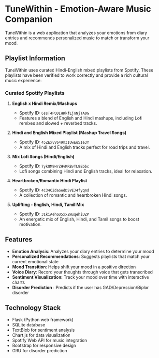 # TuneWithin - Emotion-Aware Music Companion

TuneWithin is a web application that analyzes your emotions from diary entries and recommends personalized music to match or transform your mood.

## Playlist Information

TuneWithin uses curated Hindi-English mixed playlists from Spotify. These playlists have been verified to work correctly and provide a rich cultural music experience:

### Curated Spotify Playlists

1. **English x Hindi Remix/Mashups**
   - Spotify ID: `6ssT4PODIHKkfLjnNjTA0G`
   - Features a blend of English and Hindi mashups, including Lofi remixes and slowed + reverbed tracks.

2. **Hindi and English Mixed Playlist (Mashup Travel Songs)**
   - Spotify ID: `45ZExvV649m3IUwEu5Ie3Y`
   - A mix of Hindi and English tracks perfect for road trips and travel.

3. **Mix Lofi Songs (Hindi/English)**
   - Spotify ID: `7ykQM9HrZHvKRBvTL8Ebbc`
   - Lofi songs combining Hindi and English tracks, ideal for relaxation.

4. **Heartbroken/Romantic Hindi Playlist**
   - Spotify ID: `4C34CZdaGedDSVEJ4fyqmd`
   - A collection of romantic and heartbroken Hindi songs.

5. **Uplifting - English, Hindi, Tamil Mix**
   - Spotify ID: `31kiAehGU5xxZWuqehiUZP`
   - An energetic mix of English, Hindi, and Tamil songs to boost motivation.

## Features

- **Emotion Analysis**: Analyzes your diary entries to determine your mood
- **Personalized Recommendations**: Suggests playlists that match your current emotional state
- **Mood Transition**: Helps shift your mood in a positive direction
- **Voice Diary**: Record your thoughts through voice that gets transcribed
- **Sentiment Visualization**: Track your mood over time with interactive charts
- **Disorder Prediction** : Predicts if the user has GAD/Depression/Biplor disorder

## Technology Stack

- Flask (Python web framework)
- SQLite database
- TextBlob for sentiment analysis
- Chart.js for data visualization
- Spotify Web API for music integration
- Bootstrap for responsive design
- GRU for disorder prediction

